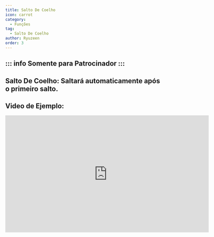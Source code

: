 ```yaml
---
title: Salto De Coelho
icon: carrot
category:
  - Funções
tag:
  - Salto De Coelho
author: Ryuzeen
order: 3
---
```

::: info Somente para Patrocinador
:::
---
## Salto De Coelho: Saltará automaticamente após o primeiro salto.

## Video de Ejemplo:

<div class="iframe-container"><iframe width="640" height="369" src="https://www.youtube.com/embed/Gh2GX23E6dw?list=PL5eI1Tb64p56g27qfYk7VuFTz4FK6YrKa" title="Korepi - Bunnyhop (Sponsor)" frameborder="0" allow="accelerometer; autoplay; clipboard-write; encrypted-media; gyroscope; picture-in-picture; web-share" allowfullscreen></iframe></div>
